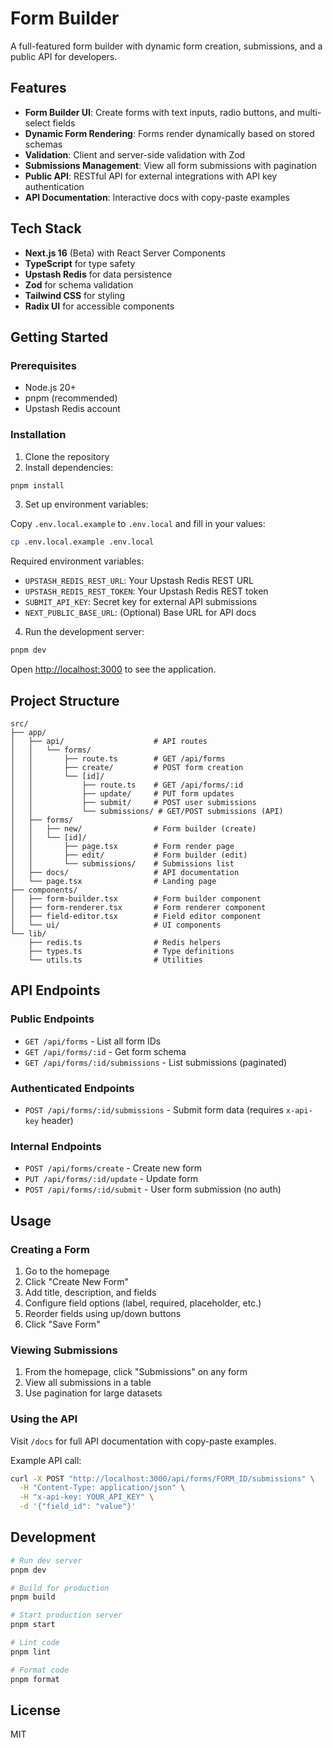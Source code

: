 # Form Builder

A full-featured form builder with dynamic form creation, submissions, and a public API for developers.

## Features

- **Form Builder UI**: Create forms with text inputs, radio buttons, and multi-select fields
- **Dynamic Form Rendering**: Forms render dynamically based on stored schemas
- **Validation**: Client and server-side validation with Zod
- **Submissions Management**: View all form submissions with pagination
- **Public API**: RESTful API for external integrations with API key authentication
- **API Documentation**: Interactive docs with copy-paste examples

## Tech Stack

- **Next.js 16** (Beta) with React Server Components
- **TypeScript** for type safety
- **Upstash Redis** for data persistence
- **Zod** for schema validation
- **Tailwind CSS** for styling
- **Radix UI** for accessible components

## Getting Started

### Prerequisites

- Node.js 20+
- pnpm (recommended)
- Upstash Redis account

### Installation

1. Clone the repository
2. Install dependencies:

```bash
pnpm install
```

3. Set up environment variables:

Copy `.env.local.example` to `.env.local` and fill in your values:

```bash
cp .env.local.example .env.local
```

Required environment variables:

- `UPSTASH_REDIS_REST_URL`: Your Upstash Redis REST URL
- `UPSTASH_REDIS_REST_TOKEN`: Your Upstash Redis REST token
- `SUBMIT_API_KEY`: Secret key for external API submissions
- `NEXT_PUBLIC_BASE_URL`: (Optional) Base URL for API docs

4. Run the development server:

```bash
pnpm dev
```

Open [http://localhost:3000](http://localhost:3000) to see the application.

## Project Structure

```
src/
├── app/
│   ├── api/                    # API routes
│   │   └── forms/
│   │       ├── route.ts        # GET /api/forms
│   │       ├── create/         # POST form creation
│   │       └── [id]/
│   │           ├── route.ts    # GET /api/forms/:id
│   │           ├── update/     # PUT form updates
│   │           ├── submit/     # POST user submissions
│   │           └── submissions/ # GET/POST submissions (API)
│   ├── forms/
│   │   ├── new/                # Form builder (create)
│   │   └── [id]/
│   │       ├── page.tsx        # Form render page
│   │       ├── edit/           # Form builder (edit)
│   │       └── submissions/    # Submissions list
│   ├── docs/                   # API documentation
│   └── page.tsx                # Landing page
├── components/
│   ├── form-builder.tsx        # Form builder component
│   ├── form-renderer.tsx       # Form renderer component
│   ├── field-editor.tsx        # Field editor component
│   └── ui/                     # UI components
└── lib/
    ├── redis.ts                # Redis helpers
    ├── types.ts                # Type definitions
    └── utils.ts                # Utilities
```

## API Endpoints

### Public Endpoints

- `GET /api/forms` - List all form IDs
- `GET /api/forms/:id` - Get form schema
- `GET /api/forms/:id/submissions` - List submissions (paginated)

### Authenticated Endpoints

- `POST /api/forms/:id/submissions` - Submit form data (requires `x-api-key` header)

### Internal Endpoints

- `POST /api/forms/create` - Create new form
- `PUT /api/forms/:id/update` - Update form
- `POST /api/forms/:id/submit` - User form submission (no auth)

## Usage

### Creating a Form

1. Go to the homepage
2. Click "Create New Form"
3. Add title, description, and fields
4. Configure field options (label, required, placeholder, etc.)
5. Reorder fields using up/down buttons
6. Click "Save Form"

### Viewing Submissions

1. From the homepage, click "Submissions" on any form
2. View all submissions in a table
3. Use pagination for large datasets

### Using the API

Visit `/docs` for full API documentation with copy-paste examples.

Example API call:

```bash
curl -X POST "http://localhost:3000/api/forms/FORM_ID/submissions" \
  -H "Content-Type: application/json" \
  -H "x-api-key: YOUR_API_KEY" \
  -d '{"field_id": "value"}'
```

## Development

```bash
# Run dev server
pnpm dev

# Build for production
pnpm build

# Start production server
pnpm start

# Lint code
pnpm lint

# Format code
pnpm format
```

## License

MIT
